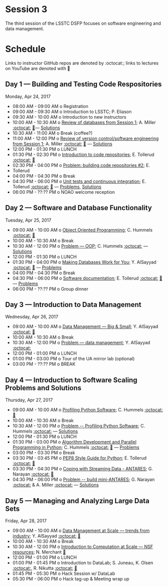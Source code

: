 # Session 3

The third session of the LSSTC DSFP focuses on software engineering and data management.

# Schedule

Links to instructor GitHub repos are denoted by :octocat:; links to lectures on YouTube are denoted with :movie_camera:

## Day 1 — Building and Testing Code Respositories

Monday, Apr 24, 2017

 * 08:00 AM - 09:00 AM  o  Registration
 * 09:00 AM - 09:30 AM  o  Introduction to LSSTC; P. Eliason
 * 09:30 AM - 10:00 AM  o  Introduction to new instructors
 * 10:00 AM - 10:30 AM  o  [Review of databases from Session 1](https://github.com/LSSTC-DSFP/LSSTC-DSFP-Sessions/blob/master/Session3/Day1/ReIntroToDatabases.ipynb); A. Miller [:octocat:](https://github.com/adamamiller) [:movie_camera:](https://www.youtube.com/watch?v=QRI7oGOEHuU&index=2&list=PLKC37rx5YXnfCRTt1xbSXkvpyi3XbXVy_)–– [Solutions](https://github.com/LSSTC-DSFP/LSSTC-DSFP-Sessions/blob/master/Session3/Day1/ReIntroToDatabasesSolutions.ipynb) 
 * 10:30 AM - 11:00 AM  o  Break (coffee?)
 * 11:00 AM - 12:00 PM  o  [Review of version control/software engineering from Session 1](https://github.com/LSSTC-DSFP/LSSTC-DSFP-Sessions/blob/master/Session3/Day1/ReIntroToSoftwareEngineering.ipynb); A. Miller [:octocat:](https://github.com/adamamiller) [:movie_camera:](https://www.youtube.com/watch?v=rFYP7WWSyeU&list=PLKC37rx5YXnfCRTt1xbSXkvpyi3XbXVy_) –– [Solutions](https://github.com/LSSTC-DSFP/LSSTC-DSFP-Sessions/blob/master/Session3/Day1/ReIntroToSoftwareEngineeringSolutions.ipynb) 
 * 12:00 PM - 01:30 PM  o  LUNCH
 * 01:30 PM - 02:30 PM  o  [Introduction to code repositories](https://github.com/LSSTC-DSFP/LSSTC-DSFP-Sessions/blob/master/Session3/Day1/Tollerud_repos_slides.pdf); E. Tollerud [:octocat:](https://github.com/eteq) [:movie_camera:](https://www.youtube.com/watch?v=P--JdBwZrmI&index=3&list=PLKC37rx5YXnfCRTt1xbSXkvpyi3XbXVy_)
 * 02:30 PM - 04:00 PM  o  [Problem: building code repositories #2](https://github.com/LSSTC-DSFP/LSSTC-DSFP-Sessions/blob/master/Session3/Day1/SoftwareRepositories.ipynb); E. 
 * Tollerud
 * 04:00 PM - 04:30 PM  o  Break
 * 04:30 PM - 06:00 PM  o  [Unit tests and continuous integration](https://github.com/LSSTC-DSFP/LSSTC-DSFP-Sessions/blob/master/Session3/Day1/Tollerud_testing_slides.pdf); E. Tollerud [:octocat:](https://github.com/eteq) [:movie_camera:](https://www.youtube.com/watch?v=WKOn1TnE9a0&index=4&list=PLKC37rx5YXnfCRTt1xbSXkvpyi3XbXVy_) –– [Problems](https://github.com/LSSTC-DSFP/LSSTC-DSFP-Sessions/blob/master/Session3/Day1/TestingandCI.ipynb), [Solutions](https://github.com/LSSTC-DSFP/LSSTC-DSFP-Sessions/blob/master/Session3/Day1/TestingandCI_solutions.ipynb)
 * 06:00 PM - ??:?? PM  o  NOAO welcome reception

## Day 2 — Software and Database Functionality

Tuesday, Apr 25, 2017

 * 09:00 AM - 10:00 AM  o  [Object Oriented Programming](https://github.com/LSSTC-DSFP/LSSTC-DSFP-Sessions/blob/master/Session3/Day2/OOP_slides.pdf); C. Hummels [:octocat:](https://github.com/chummels) [:movie_camera:](https://www.youtube.com/watch?v=wXLO1xIT5uo&list=PLKC37rx5YXnfCRTt1xbSXkvpyi3XbXVy_&index=5)
 * 10:00 AM - 10:30 AM  o  Break
 * 10:30 AM - 12:00 PM  o  [Problem –– OOP](https://github.com/LSSTC-DSFP/LSSTC-DSFP-Sessions/blob/master/Session3/Day2/OOP.ipynb); C. Hummels [:octocat:](https://github.com/chummels) –– [Solutions](https://github.com/LSSTC-DSFP/LSSTC-DSFP-Sessions/blob/master/Session3/Day2/OOP_solns.ipynb)
 * 12:00 PM - 01:30 PM  o  LUNCH
 * 01:30 PM - 04:00 PM  o  [Making Databases Work for You](https://github.com/LSSTC-DSFP/LSSTC-DSFP-Sessions/blob/master/Session3/Day2/AlSayyadSlidesDM1_slides.pdf); Y. AlSayyad [:octocat:](https://github.com/yalsayyad) [:movie_camera:](https://www.youtube.com/watch?v=mIlkIawULrw&list=PLKC37rx5YXnfCRTt1xbSXkvpyi3XbXVy_&index=6) –– [Problems](https://github.com/LSSTC-DSFP/LSSTC-DSFP-Sessions/blob/master/Session3/Day2/Databases.ipynb)
 * 04:00 PM - 04:30 PM  o  Break
 * 04:30 PM - 06:00 PM  o  [Software documentation](https://github.com/LSSTC-DSFP/LSSTC-DSFP-Sessions/blob/master/Session3/Day2/Tollerud_docs_slides.pdf); E. Tollerud [:octocat:](https://github.com/eteq) [:movie_camera:](https://www.youtube.com/watch?v=xm8pNUgE5wI&list=PLKC37rx5YXnfCRTt1xbSXkvpyi3XbXVy_&index=7) –– [Problems](https://github.com/LSSTC-DSFP/LSSTC-DSFP-Sessions/blob/master/Session3/Day2/Documentation.ipynb)
 * 06:00 PM - ??:?? PM  o  Group dinner

## Day 3 — Introduction to Data Management

Wednesday, Apr 26, 2017

 * 09:00 AM - 10:00 AM  o  [Data Management –– Big & Small](https://github.com/LSSTC-DSFP/LSSTC-DSFP-Sessions/blob/master/Session3/Day3/AlSayyadSlidesDM2_slides.pdf); Y. AlSayyad [:octocat:](https://github.com/yalsayyad) [:movie_camera:](https://www.youtube.com/watch?v=p8MbWn06n0E&index=8&list=PLKC37rx5YXnfCRTt1xbSXkvpyi3XbXVy_)
 * 10:00 AM - 10:30 AM  o  Break
 * 10:30 AM - 12:00 PM  o  [Problem –– data management](https://github.com/LSSTC-DSFP/LSSTC-DSFP-Sessions/blob/master/Session3/Day3/MapReduce.ipynb); Y. AlSayyad [:octocat:](https://github.com/yalsayyad)
 * 12:00 PM - 01:00 PM  o  LUNCH
 * 01:00 PM - 03:00 PM  o  Tour of the UA mirror lab (optional)
 * 03:00 PM - ??:?? PM  o  BREAK

## Day 4 — Introduction to Software Scaling Problems and Solutions

Thursday, Apr 27, 2017

 * 09:00 AM - 10:00 AM  o  [Profiling Python Software](https://github.com/LSSTC-DSFP/LSSTC-DSFP-Sessions/blob/master/Session3/Day4/profiling.pdf); C. Hummels [:octocat:](https://github.com/chummels) [:movie_camera:](https://www.youtube.com/watch?v=Ay63eJevfw8&list=PLKC37rx5YXnfCRTt1xbSXkvpyi3XbXVy_&index=10)
 * 10:00 AM - 10:30 AM  o  Break
 * 10:30 AM - 12:00 PM  o  [Problem -- Profiling Python Software](https://github.com/LSSTC-DSFP/LSSTC-DSFP-Sessions/blob/master/Session3/Day4/Profiling.ipynb); C. Hummels [:octocat:](https://github.com/chummels) –– [Solutions](https://github.com/LSSTC-DSFP/LSSTC-DSFP-Sessions/blob/master/Session3/Day4/Profiling_solns.ipynb) 
 * 12:00 PM - 01:30 PM  o  LUNCH
 * 01:30 PM - 03:00 PM  o  [Algorithm Development and Parallel Programming in Python](https://github.com/LSSTC-DSFP/LSSTC-DSFP-Sessions/blob/master/Session3/Day4/parallel_slides.pdf); C. Hummels [:octocat:](https://github.com/chummels) [:movie_camera:](https://www.youtube.com/watch?v=uEDNAGS-vKE&list=PLKC37rx5YXnfCRTt1xbSXkvpyi3XbXVy_&index=9) –– [Problems](https://github.com/LSSTC-DSFP/LSSTC-DSFP-Sessions/blob/master/Session3/Day4/Parallel.ipynb)
 * 03:00 PM - 03:30 PM  o  Break
 * 03:30 PM - 03:45 PM  o  [PEP8 Style Guide for Python](https://github.com/LSSTC-DSFP/LSSTC-DSFP-Sessions/blob/master/Session3/Day4/CodeStyle.ipynb); E. Tollerud [:octocat:](https://github.com/eteq) [:movie_camera:](https://www.youtube.com/watch?v=PBU1SJlWHeQ&list=PLKC37rx5YXnfCRTt1xbSXkvpyi3XbXVy_&index=11)
 * 03:30 PM - 04:30 PM  o  [Coping with Streaming Data - ANTARES](https://github.com/LSSTC-DSFP/LSSTC-DSFP-Sessions/blob/master/Session3/Day4/Narayan-ANTARES-LSSTCDSFP_slides.pdf); G. Narayan [:octocat:](https://github.com/gnarayan) [:movie_camera:](https://www.youtube.com/watch?v=n9QoY3_Q2us&index=12&list=PLKC37rx5YXnfCRTt1xbSXkvpyi3XbXVy_)
 * 04:30 PM - 06:00 PM  o  [Problem -- build mini-ANTARES](https://github.com/LSSTC-DSFP/LSSTC-DSFP-Sessions/blob/master/Session3/Day4/ANTARES/miniAntares_parallel.ipynb); G. Narayan [:octocat:](https://github.com/gnarayan) & A. Miller [:octocat:](https://github.com/adamamiller) –– [Solutions](https://github.com/LSSTC-DSFP/LSSTC-DSFP-Sessions/blob/master/Session3/Day4/ANTARES/miniAntaresSolutions_parallel.ipynb)

## Day 5 — Managing and Analyzing Large Data Sets

Friday, Apr 28, 2017

 * 09:00 AM - 10:00 AM  o  [Data Management at Scale –– trends from industry](https://github.com/LSSTC-DSFP/LSSTC-DSFP-Sessions/blob/master/Session3/Day5/AlSayyadSlidesDM3_slides.pdf); Y. AlSayyad [:octocat:](https://github.com/yalsayyad) [:movie_camera:](https://www.youtube.com/watch?v=PTOYuJlFlxk&index=13&list=PLKC37rx5YXnfCRTt1xbSXkvpyi3XbXVy_)
 * 10:00 AM - 10:30 AM  o  Break
 * 10:30 AM - 12:00 PM  o  [Introduction to Computation at Scale –– NSF resources](https://github.com/LSSTC-DSFP/LSSTC-DSFP-Sessions/blob/master/Session3/Day5/LSST-DSFP-2017.pdf); N. Merchant [:movie_camera:](https://www.youtube.com/watch?v=k4zBP2p6-vc&index=14&list=PLKC37rx5YXnfCRTt1xbSXkvpyi3XbXVy_)
 * 12:00 PM - 01:00 PM  o  LUNCH
 * 01:00 PM - 01:45 PM  o  Introduction to DataLab; S. Juneau, K. Olsen [:octocat:](https://github.com/knutago), R. Nikutta [:octocat:](https://github.com/rnikutta) [:movie_camera:](https://www.youtube.com/watch?v=ppN1KuQCfUo&list=PLKC37rx5YXnfCRTt1xbSXkvpyi3XbXVy_&index=16)
 * 01:45 PM - 05:30 PM  o  Hack Session w/ DataLab
 * 05:30 PM - 06:00 PM  o  Hack tag-up & Meeting wrap up
